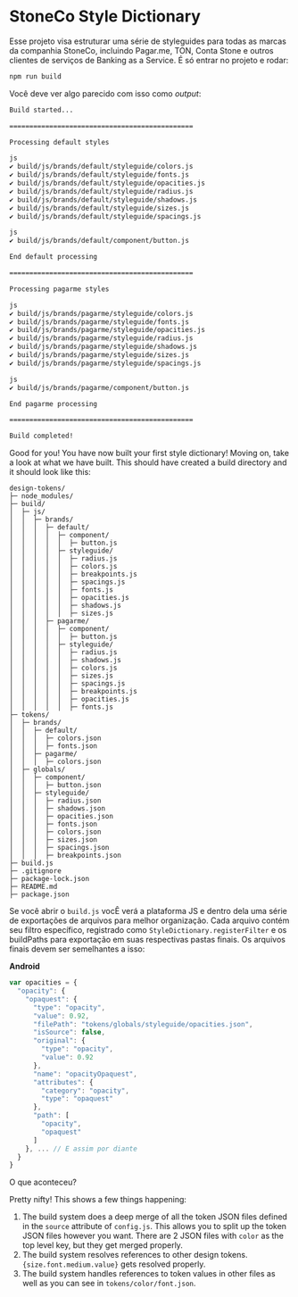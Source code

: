 # StoneCo Style Dictionary

Esse projeto visa estruturar uma série de styleguides para todas as marcas da companhia StoneCo, incluindo Pagar.me, TON, Conta Stone e outros clientes de serviços de Banking as a Service. É só entrar no projeto e rodar:

```bash
npm run build
```

Você deve ver algo parecido com isso como *output*:

```bash
Build started...

==============================================

Processing default styles

js
✔︎ build/js/brands/default/styleguide/colors.js
✔︎ build/js/brands/default/styleguide/fonts.js
✔︎ build/js/brands/default/styleguide/opacities.js
✔︎ build/js/brands/default/styleguide/radius.js
✔︎ build/js/brands/default/styleguide/shadows.js
✔︎ build/js/brands/default/styleguide/sizes.js
✔︎ build/js/brands/default/styleguide/spacings.js

js
✔︎ build/js/brands/default/component/button.js

End default processing

==============================================

Processing pagarme styles

js
✔︎ build/js/brands/pagarme/styleguide/colors.js
✔︎ build/js/brands/pagarme/styleguide/fonts.js
✔︎ build/js/brands/pagarme/styleguide/opacities.js
✔︎ build/js/brands/pagarme/styleguide/radius.js
✔︎ build/js/brands/pagarme/styleguide/shadows.js
✔︎ build/js/brands/pagarme/styleguide/sizes.js
✔︎ build/js/brands/pagarme/styleguide/spacings.js

js
✔︎ build/js/brands/pagarme/component/button.js

End pagarme processing

==============================================

Build completed!
```

Good for you! You have now built your first style dictionary! Moving on, take a look at what we have built. This should have created a build directory and it should look like this:
```
design-tokens/
├─ node_modules/
├─ build/
│  ├─ js/
│  │  ├─ brands/
│  │  │  ├─ default/
│  │  │  │  ├─ component/
│  │  │  │  │  ├─ button.js
│  │  │  │  ├─ styleguide/
│  │  │  │  │  ├─ radius.js
│  │  │  │  │  ├─ colors.js
│  │  │  │  │  ├─ breakpoints.js
│  │  │  │  │  ├─ spacings.js
│  │  │  │  │  ├─ fonts.js
│  │  │  │  │  ├─ opacities.js
│  │  │  │  │  ├─ shadows.js
│  │  │  │  │  ├─ sizes.js
│  │  │  ├─ pagarme/
│  │  │  │  ├─ component/
│  │  │  │  │  ├─ button.js
│  │  │  │  ├─ styleguide/
│  │  │  │  │  ├─ radius.js
│  │  │  │  │  ├─ shadows.js
│  │  │  │  │  ├─ colors.js
│  │  │  │  │  ├─ sizes.js
│  │  │  │  │  ├─ spacings.js
│  │  │  │  │  ├─ breakpoints.js
│  │  │  │  │  ├─ opacities.js
│  │  │  │  │  ├─ fonts.js
├─ tokens/
│  ├─ brands/
│  │  ├─ default/
│  │  │  ├─ colors.json
│  │  │  ├─ fonts.json
│  │  ├─ pagarme/
│  │  │  ├─ colors.json
│  ├─ globals/
│  │  ├─ component/
│  │  │  ├─ button.json
│  │  ├─ styleguide/
│  │  │  ├─ radius.json
│  │  │  ├─ shadows.json
│  │  │  ├─ opacities.json
│  │  │  ├─ fonts.json
│  │  │  ├─ colors.json
│  │  │  ├─ sizes.json
│  │  │  ├─ spacings.json
│  │  │  ├─ breakpoints.json
├─ build.js
├─ .gitignore
├─ package-lock.json
├─ README.md
├─ package.json

```

Se você abrir o `build.js` vocÊ verá a plataforma JS e dentro dela uma série de exportações de arquivos para melhor organização. Cada arquivo contém seu filtro específico, registrado como `StyleDictionary.registerFilter` e os buildPaths para exportação em suas respectivas pastas finais. Os arquivos finais devem ser semelhantes a isso:

**Android**
```js
var opacities = {
  "opacity": {
    "opaquest": {
      "type": "opacity",
      "value": 0.92,
      "filePath": "tokens/globals/styleguide/opacities.json",
      "isSource": false,
      "original": {
        "type": "opacity",
        "value": 0.92
      },
      "name": "opacityOpaquest",
      "attributes": {
        "category": "opacity",
        "type": "opaquest"
      },
      "path": [
        "opacity",
        "opaquest"
      ]
    }, ... // E assim por diante
  }
}
```

O que aconteceu?



Pretty nifty! This shows a few things happening:
1. The build system does a deep merge of all the token JSON files defined in the `source` attribute of `config.js`. This allows you to split up the token JSON files however you want. There are 2 JSON files with `color` as the top level key, but they get merged properly.
1. The build system resolves references to other design tokens. `{size.font.medium.value}` gets resolved properly.
1. The build system handles references to token values in other files as well as you can see in `tokens/color/font.json`.
